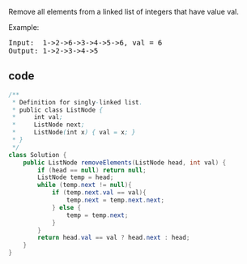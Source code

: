 Remove all elements from a linked list of integers that have value val.

Example:
<pre>
Input:  1->2->6->3->4->5->6, val = 6
Output: 1->2->3->4->5
</pre>
## code
```java
/**
 * Definition for singly-linked list.
 * public class ListNode {
 *     int val;
 *     ListNode next;
 *     ListNode(int x) { val = x; }
 * }
 */
class Solution {
    public ListNode removeElements(ListNode head, int val) {
        if (head == null) return null;
        ListNode temp = head;
        while (temp.next != null){
            if (temp.next.val == val){
                temp.next = temp.next.next;
            } else {
                temp = temp.next;
            }
        }
        return head.val == val ? head.next : head;
    }
}
```
